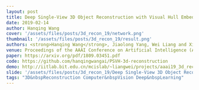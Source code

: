 ```yaml
---
layout: post
title: Deep Single-View 3D Object Reconstruction with Visual Hull Embedding
date: 2019-02-14
author: Hanqing Wang
cover: '/assets/files/posts/3d_recon_19/network.png'
thumbnail: '/assets/files/posts/3d_recon_19/result.png'
authors: <strong>Hanqing Wang</strong>, Jiaolong Yang, Wei Liang and Xin Tong
venue: Proceedings of the AAAI Conference on Artificial Intelligence (AAAI), 2019, <strong>(Oral)</strong>
paper: https://arxiv.org/pdf/1809.03451.pdf
code: https://github.com/hanqingwangai/PSVH-3d-reconstruction
demo: http://iitlab.bit.edu.cn/mcislab/~liangwei/projects/aaai19_3d_recon/assets/supplementary_2.mp4
slide: '/assets/files/posts/3d_recon_19/Deep Single-View 3D Object Reconstruction with Visual Hull.pptx'
tags: "3D&nbspReconstruction Computer&nbspVision Deep&nbspLearning"
---
```

<!-- 
> Transform your plain text into static websites and blogs.

### Welcome

This site aims to be a comprehensive guide to Jekyll. We’ll cover topics such as getting your site up and running, creating and managing your content, customizing the way your site works and looks, deploying to various environments, and give you some advice on participating in the future development of Jekyll itself.

### So what is Jekyll, exactly?Permalink

Jekyll is a simple, blog-aware, static site generator. It takes a template directory containing raw text files in various formats, runs it through a converter (like [Markdown](https://daringfireball.net/projects/markdown/)) and our [Liquid](https://github.com/Shopify/liquid/wiki) renderer, and spits out a complete, ready-to-publish static website suitable for serving with your favorite web server. Jekyll also happens to be the engine behind GitHub Pages, which means you can use Jekyll to host your project’s page, blog, or website from GitHub’s servers for free.

### Helpful HintsPermalink

Throughout this guide there are a number of small-but-handy pieces of information that can make using Jekyll easier, more interesting, and less hazardous. Here’s what to look out for.

### Video Test

<iframe type="text/html" width="100%" height="385" src="http://www.youtube.com/embed/gfmjMWjn-Xg" frameborder="0"></iframe> -->